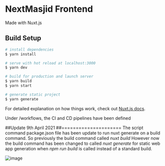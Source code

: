 # NextMasjid Frontend

Made with Nuxt.js

## Build Setup

```bash
# install dependencies
$ yarn install

# serve with hot reload at localhost:3000
$ yarn dev

# build for production and launch server
$ yarn build
$ yarn start

# generate static project
$ yarn generate
```

For detailed explanation on how things work, check out [Nuxt.js docs](https://nuxtjs.org).

Under /workflows, the CI and CD pipelines have been defined

##Update 9th April 2021
##=====================
The script command package.json file has been update to run nuxt generate on a build command. 
So previously the build command called *nuxt build*
However now the build command has been changed to called *nuxt generate* for static web app generation when *npm run build* is called instead of a standard build. 

![image](https://user-images.githubusercontent.com/78064261/114214213-b78e3500-996c-11eb-883b-e2cc08c48fd2.png)

